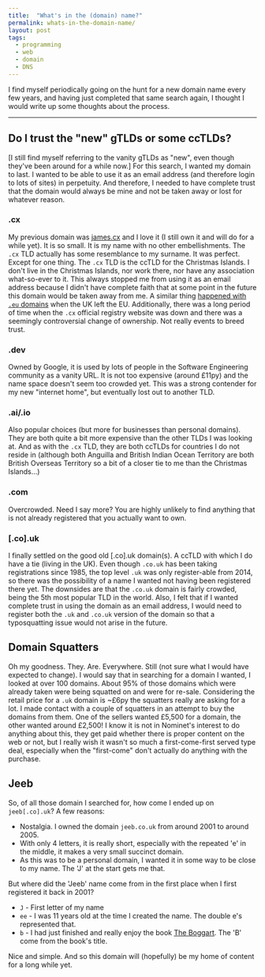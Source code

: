 ```yaml
---
title:  "What's in the (domain) name?"
permalink: whats-in-the-domain-name/
layout: post
tags:
  - programming
  - web
  - domain
  - DNS
---
```


I find myself periodically going on the hunt for a new domain name every few years, and having just completed that same search again, I thought I would write up some thoughts about the process.

---

## Do I trust the "new" gTLDs or some ccTLDs?

\[I still find myself referring to the vanity gTLDs as "new", even though they've been around for a while now.\]
For this search, I wanted my domain to last. I wanted to be able to use it as an email address (and therefore login to lots of sites) in perpetuity. And therefore, I needed to have complete trust that the domain would always be mine and not be taken away or lost for whatever reason.

### .cx

My previous domain was [james.cx](https://james.cx) and I love it (I still own it and will do for a while yet). It is so small. It is my name with no other embellishments. The `.cx` TLD actually has some resemblance to my surname. It was perfect. Except for one thing. The `.cx` TLD is the ccTLD for the Christmas Islands. I don't live in the Christmas Islands, nor work there, nor have any association what-so-ever to it. This always stopped me from using it as an email address because I didn't have complete faith that at some point in the future this domain would be taken away from me. A similar thing [happened with `.eu` domains](https://ec.europa.eu/info/sites/default/files/eu_domain_names_en.pdf) when the UK left the EU. Additionally, there was a long period of time when the `.cx` official registry website was down and there was a seemingly controversial change of ownership. Not really events to breed trust.

### .dev

Owned by Google, it is used by lots of people in the Software Engineering community as a vanity URL. It is not too expensive (around £11py) and the name space doesn't seem too crowded yet. This was a strong contender for my new "internet home", but eventually lost out to another TLD.

### .ai/.io

Also popular choices (but more for businesses than personal domains). They are both quite a bit more expensive than the other TLDs I was looking at. And as with the `.cx` TLD, they are both ccTLDs for countries I do not reside in (although both Anguilla and British Indian Ocean Territory are both British Overseas Territory so a bit of a closer tie to me than the Christmas Islands...)

### .com

Overcrowded. Need I say more? You are highly unlikely to find anything that is not already registered that you actually want to own.

### \[.co\].uk

I finally settled on the good old \[.co\].uk domain(s). A ccTLD with which I do have a tie (living in the UK). Even though `.co.uk` has been taking registrations since 1985, the top level  `.uk` was only register-able from 2014, so there was the possibility of a name I wanted not having been registered there yet.
The downsides are that the `.co.uk` domain is fairly crowded, being the 5th most popular TLD in the world. Also, I felt that if I wanted complete trust in using the domain as an email address, I would need to register both the `.uk` and `.co.uk` version of the domain so that a typosquatting issue would not arise in the future.

## Domain Squatters

Oh my goodness. They. Are. Everywhere. Still (not sure what I would have expected to change). I would say that in searching for a domain I wanted, I looked at over 100 domains. About 95% of those domains which were already taken were being squatted on and were for re-sale. Considering the retail price for a `.uk` domain is ~£6py the squatters really are asking for a lot. I made contact with a couple of squatters in an attempt to buy the domains from them. One of the sellers wanted £5,500 for a domain, the other wanted around £2,500! I know it is not in Nominet's interest to do anything about this, they get paid whether there is proper content on the web or not, but I really wish it wasn't so much a first-come-first served type deal, especially when the "first-come" don't actually do anything with the purchase.

## Jeeb

So, of all those domain I searched for, how come I ended up on `jeeb[.co].uk`? A few reasons:

- Nostalgia. I owned the domain `jeeb.co.uk` from around 2001 to around 2005.
- With only 4 letters, it is really short, especially with the repeated 'e' in the middle, it makes a very small succinct domain.
- As this was to be a personal domain, I wanted it in some way to be close to my name. The 'J' at the start gets me that.

But where did the 'Jeeb' name come from in the first place when I first registered it back in 2001?

- `J` - First letter of my name
- `ee` - I was 11 years old at the time I created the name. The double e's represented that.
- `b` - I had just finished and really enjoy the book [The Boggart](https://en.wikipedia.org/wiki/The_Boggart). The 'B' come from the book's title.

Nice and simple. And so this domain will (hopefully) be my home of content for a long while yet.

